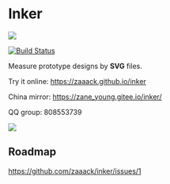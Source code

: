 # Inker

![](https://github.com/zaaack/inker/blob/master/docs/media/logo.png?raw=true)


[![Build Status](https://travis-ci.org/zaaack/inker.svg?branch=master)](https://travis-ci.org/zaaack/inker)

Measure prototype designs by **SVG** files.

Try  it online: <https://zaaack.github.io/inker>

China mirror: <https://zane_young.gitee.io/inker/>

QQ group: 808553739

![](https://github.com/zaaack/inker/blob/master/docs/media/capture.png?raw=true)

## Roadmap

<https://github.com/zaaack/inker/issues/1>
